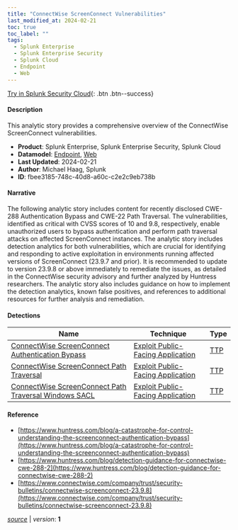 ```yaml
---
title: "ConnectWise ScreenConnect Vulnerabilities"
last_modified_at: 2024-02-21
toc: true
toc_label: ""
tags:
  - Splunk Enterprise
  - Splunk Enterprise Security
  - Splunk Cloud
  - Endpoint
  - Web
---
```


[Try in Splunk Security Cloud](https://www.splunk.com/en_us/cyber-security.html){: .btn .btn--success}

#### Description

This analytic story provides a comprehensive overview of the ConnectWise ScreenConnect vulnerabilities.

- **Product**: Splunk Enterprise, Splunk Enterprise Security, Splunk Cloud
- **Datamodel**: [Endpoint](https://docs.splunk.com/Documentation/CIM/latest/User/Endpoint), [Web](https://docs.splunk.com/Documentation/CIM/latest/User/Web)
- **Last Updated**: 2024-02-21
- **Author**: Michael Haag, Splunk
- **ID**: fbee3185-748c-40d8-a60c-c2e2c9eb738b

#### Narrative

The following analytic story includes content for recently disclosed CWE-288 Authentication Bypass and CWE-22 Path Traversal. The vulnerabilities, identified as critical with CVSS scores of 10 and 9.8, respectively, enable unauthorized users to bypass authentication and perform path traversal attacks on affected ScreenConnect instances. The analytic story includes detection analytics for both vulnerabilities, which are crucial for identifying and responding to active exploitation in environments running affected versions of ScreenConnect (23.9.7 and prior). It is recommended to update to version 23.9.8 or above immediately to remediate the issues, as detailed in the ConnectWise security advisory and further analyzed by Huntress researchers. The analytic story also includes guidance on how to implement the detection analytics, known false positives, and references to additional resources for further analysis and remediation.

#### Detections

| Name        | Technique   | Type         |
| ----------- | ----------- |--------------|
| [ConnectWise ScreenConnect Authentication Bypass](/web/d3f7a803-e802-448b-8eb2-e796b223bfff/) | [Exploit Public-Facing Application](/tags/#exploit-public-facing-application) | [TTP](https://github.com/splunk/security_content/wiki/Detection-Analytic-Types) |
| [ConnectWise ScreenConnect Path Traversal](/endpoint/56a3ac65-e747-41f7-b014-dff7423c1dda/) | [Exploit Public-Facing Application](/tags/#exploit-public-facing-application) | [TTP](https://github.com/splunk/security_content/wiki/Detection-Analytic-Types) |
| [ConnectWise ScreenConnect Path Traversal Windows SACL](/endpoint/4e127857-1fc9-4c95-9d69-ba24c91d52d7/) | [Exploit Public-Facing Application](/tags/#exploit-public-facing-application) | [TTP](https://github.com/splunk/security_content/wiki/Detection-Analytic-Types) |

#### Reference

* [https://www.huntress.com/blog/a-catastrophe-for-control-understanding-the-screenconnect-authentication-bypass](https://www.huntress.com/blog/a-catastrophe-for-control-understanding-the-screenconnect-authentication-bypass)
* [https://www.huntress.com/blog/detection-guidance-for-connectwise-cwe-288-2](https://www.huntress.com/blog/detection-guidance-for-connectwise-cwe-288-2)
* [https://www.connectwise.com/company/trust/security-bulletins/connectwise-screenconnect-23.9.8](https://www.connectwise.com/company/trust/security-bulletins/connectwise-screenconnect-23.9.8)



[*source*](https://github.com/splunk/security_content/tree/develop/stories/connectwise_screenconnect_vulnerabilities.yml) \| *version*: **1**